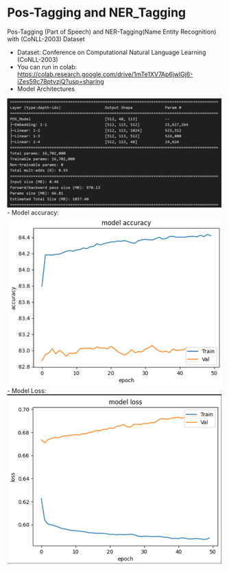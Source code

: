 # Pos-Tagging and NER_Tagging
Pos-Tagging (Part of Speech) and NER-Tagging(Name Entity Recognition) with (CoNLL-2003) Dataset
- Dataset: Conference on Computational Natural Language Learning (CoNLL-2003)
- You can run in colab: https://colab.research.google.com/drive/1mTe1XV7Ap6jwlGj6-iZes59c78ptvzjQ?usp=sharing
- Model Architectures
<img src="model.png" alt="Sample Image" width="500"/>
- Model accuracy:
<img src="model_accuracy.png" alt="Sample Image" width="500"/>
- Model Loss:
<img src="model_loss.png" alt="Sample Image" width="500"/>
